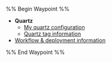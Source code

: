 %% Begin Waypoint %%
- **Quartz**
	- [My quartz configuration](./Quartz/My%20quartz%20configuration.md)
	- [Quartz tag information](./Quartz/Quartz%20tag%20information.md)
- [Workflow & deployment information](./Workflow%20&%20deployment%20information.md)

%% End Waypoint %%

